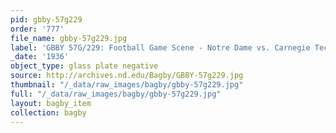 ```yaml
---
pid: gbby-57g229
order: '777'
file_name: gbby-57g229.jpg
label: 'GBBY 57G/229: Football Game Scene - Notre Dame vs. Carnegie Tech - 1936'
_date: '1936'
object_type: glass plate negative
source: http://archives.nd.edu/Bagby/GBBY-57g229.jpg
thumbnail: "/_data/raw_images/bagby/gbby-57g229.jpg"
full: "/_data/raw_images/bagby/gbby-57g229.jpg"
layout: bagby_item
collection: bagby
---
```

